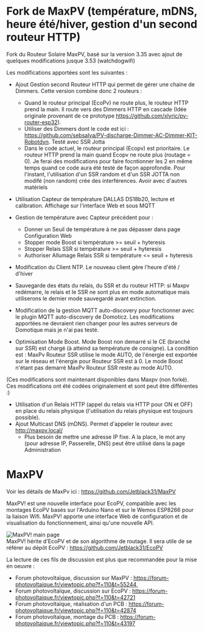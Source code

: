 # Fork de MaxPV (température, mDNS, heure été/hiver, gestion d'un second routeur HTTP)
Fork du Routeur Solaire MaxPV, basé sur la version 3.35 avec ajout de quelques modifications jusque 3.53 (watchdogwifi)

Les modifications apportées sont les suivantes :

* Ajout Gestion second Routeur HTTP qui permet de gérer une chaine de Dimmers. Cette version combine donc 2 routeurs :
  * Quand le routeur principal (EcoPv) ne route plus, le routeur HTTP prend la main. Il route vers des Dimmers HTTP en cascade (Idée originale provenant de ce prototype https://github.com/xlyric/pv-router-esp32).
  * Utiliser des Dimmers dont le code est ici : https://github.com/sebsalva/PV-discharge-Dimmer-AC-Dimmer-KIT-Robotdyn. Testé avec SSR Jotta
  * Dans le code actuel, le routeur principal (Ecopv) est prioritaire. Le routeur HTTP prend la main quand Ecopv ne route plus (routage = 0). Je ferai des modifications pour faire focntionner les 2 en même temps quand ce code aura été testé de façon approfondie. Pour l'instant, l'utilisation d'un SSR random et d'un SSR JOTTA non modifé (non random) crée des interférences. Avoir avec d'autres matériels
 
* Utilisation Capteur de température DALLAS DS18b20, lecture et calibration. Affichage sur l'interface Web et sous MQTT 
* Gestion de température avec Capteur précédent pour :
  * Donner un Seuil de température à ne pas dépasser dans page Configuration Web
  * Stopper mode Boost si température >= seuil + hyteresis
  * Stopper Relais SSR si température >= seuil + hyteresis
  * Authoriser Allumage Relais SSR si température <= seuil + hyteresis

* Modification du Client NTP. Le nouveau client gère l'heure d'été / d'hiver

* Sauvegarde des états du relais, du SSR et du routeur HTTP: si Maxpv redémarre, le relais et le SSR ne sont plus en mode automatique mais utiliserons le dernier mode sauvegardé avant extinction.

* Modification de la gestion MQTT auto-discovery pour fonctionner avec le plugin MQTT auto-discovery de Domoticz. Les modifications apportées ne devraient rien changer pour les autres serveurs de Domotique mais je n'ai pas testé.

* Optimisation Mode Boost. Mode Boost non demarré si le CE (branché sur SSR) est chargé (à atteind sa température de consigne). La condition est : MaxPv Routeur SSR utilise le mode AUTO, de l'énergie est exportée sur le réseau et l'énergie pour Routeur SSR est à 0. Le mode Boost n'étant pas demarré MaxPv Routeur SSR reste au mode AUTO. 

(Ces modifications sont maintenant disponibles dans Maxpv (non forké). Ces modifications ont été codées originalement et sont peut être différentes :)
* Utilisation d'un Relais HTTP (appel du relais via HTTP pour ON et OFF) en place du relais physique (l'utilisation du relais physique est toujours possible). 
* Ajout Multicast DNS (mDNS). Permet d'appeler le routeur avec http://maxpv.local/
  * Plus besoin de mettre une adresse IP fixe. A la place, le mot any (pour adresse IP, Passerelle, DNS) peut être utilisé dans la page Administration


# MaxPV
Voir les détails de MaxPv ici : https://github.com/Jetblack31/MaxPV

MaxPV! est une nouvelle interface pour EcoPV, compatible avec les montages EcoPV basés sur l'Arduino Nano et sur le Wemos ESP8266 pour la liaison Wifi. MaxPV! apporte une interface Web de configuration et de visualisation du fonctionnement, ainsi qu'une nouvelle API.

![MaxPV! main page](images/mainpage.png)  
MaxPV! hérite d'EcoPV et de son algorithme de routage. Il sera utile de se référer au dépôt EcoPV : https://github.com/Jetblack31/EcoPV

La lecture de ces fils de discussion est plus que recommandée pour la mise en oeuvre :  
* Forum photovoltaïque, discussion sur MaxPV : https://forum-photovoltaique.fr/viewtopic.php?f=110&t=55244 
* Forum photovoltaïque, discussion sur EcoPV : https://forum-photovoltaique.fr/viewtopic.php?f=110&t=42721  
* Forum photovoltaïque, réalisation d'un PCB : https://forum-photovoltaique.fr/viewtopic.php?f=110&t=42874  
* Forum photovoltaïque, montage du PCB : https://forum-photovoltaique.fr/viewtopic.php?f=110&t=43197  
